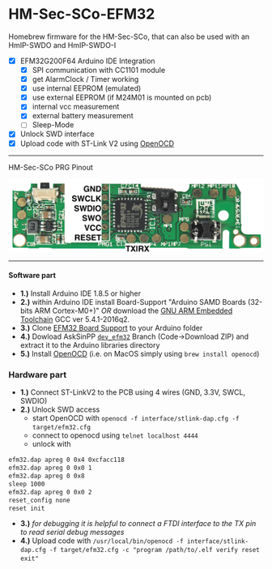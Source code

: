 # HM-Sec-SCo-EFM32
Homebrew firmware for the HM-Sec-SCo, that can also be used with an HmIP-SWDO and HmIP-SWDO-I

- [x] EFM32G200F64 Arduino IDE Integration
  - [x] SPI communication with CC1101 module
  - [x] get AlarmClock / Timer working
  - [x] use internal EEPROM (emulated)
  - [x] use external EEPROM (if M24M01 is mounted on pcb)
  - [x] internal vcc measurement
  - [x] external battery measurement
  - [ ] Sleep-Mode
- [x] Unlock SWD interface
- [x] Upload code with ST-Link V2 using [OpenOCD](https://openocd.org)

<hr/>

HM-Sec-SCo PRG Pinout

![pinout](hm-sec-sco-pcb_pinout.png)

<hr/>

#### Software part
- **1.)** Install Arduino IDE 1.8.5 or higher
- **2.)** within Arduino IDE install Board-Support "Arduino SAMD Boards (32-bits ARM Cortex-M0+)" _OR_ download the [GNU ARM Embedded Toolchain](https://developer.arm.com/open-source/gnu-toolchain/gnu-rm/downloads) GCC ver 5.4.1-2016q2.
- **3.)** Clone [EFM32 Board Support](https://github.com/jp112sdl/ARDUINO_EFM32) to your Arduino folder
- **4.)** Dowload AskSinPP [`dev_efm32`](https://github.com/jp112sdl/AskSinPP/tree/dev_efm32) Branch (Code->Download ZIP) and extract it to the Arduino libraries directory
- **5.)** Install [OpenOCD](https://openocd.org) (i.e. on MacOS simply using `brew install openocd`)

### Hardware part
- **1.)** Connect ST-LinkV2 to the PCB using 4 wires (GND, 3.3V, SWCL, SWDIO)
- **2.)** Unlock SWD access
  - start OpenOCD with `openocd -f interface/stlink-dap.cfg -f target/efm32.cfg`
  - connect to openocd using `telnet localhost 4444`
  - unlock with 
 ```
efm32.dap apreg 0 0x4 0xcfacc118
efm32.dap apreg 0 0x0 1
efm32.dap apreg 0 0x8
sleep 1000
efm32.dap apreg 0 0x0 2
reset_config none
reset init
```
- **3.)** _for debugging it is helpful to connect a FTDI interface to the TX pin to read serial debug messages_
- **4.)** Upload code with `/usr/local/bin/openocd -f interface/stlink-dap.cfg -f target/efm32.cfg -c "program /path/to/.elf verify reset exit"`
